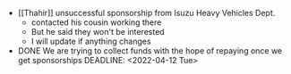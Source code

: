 - [[Thahir]] unsuccessful sponsorship from Isuzu Heavy Vehicles Dept.
	- contacted his cousin working there
	- But he said they won't be interested
	- I will update if anything changes
- DONE We are trying to collect funds with the hope of repaying once we get sponsorships
  DEADLINE: <2022-04-12 Tue>